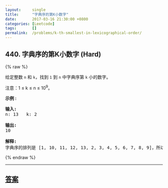 ```yaml
---
layout:     single
title:      "字典序的第K小数字"
date:       2017-03-16 21:30:00 +0800
categories: [Leetcode]
tags:       []
permalink:  /problems/k-th-smallest-in-lexicographical-order/
---
```


## 440. 字典序的第K小数字 (Hard)

{% raw %}

<p>给定整数&nbsp;<code>n</code>&nbsp;和&nbsp;<code>k</code>，找到&nbsp;<code>1</code>&nbsp;到&nbsp;<code>n</code>&nbsp;中字典序第&nbsp;<code>k</code>&nbsp;小的数字。</p>

<p>注意：1 &le; k &le; n &le; 10<sup>9</sup>。</p>

<p><strong>示例 :</strong></p>

<pre>
<strong>输入:</strong>
n: 13   k: 2

<strong>输出:</strong>
10

<strong>解释:</strong>
字典序的排列是 [1, 10, 11, 12, 13, 2, 3, 4, 5, 6, 7, 8, 9]，所以第二小的数字是 10。
</pre>

{% endraw %}

---

## [答案](https://github.com/openset/leetcode/tree/master/problems/k-th-smallest-in-lexicographical-order)
